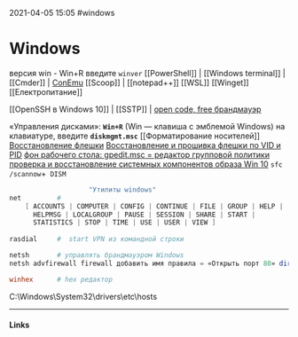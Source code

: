 2021-04-05 15:05
#windows
# Windows
версия win - Win+R введите `winver`
[[PowerShell]] | [[Windows terminal]] | [[Cmder]] | [ConEmu](https://conemu.ru/)
[[Scoop]] | [[notepad++]]
[[WSL]]
[[Winget]] 
[[Електропитание]]

[[OpenSSH в Windows 10]] | [[SSTP]] |
[open code, free брандмауэр](https://itigic.com/ru/best-open-source-firewall-to-protect-and-control-network-traffic/)

«Управления дисками»:  **`Win+R`** (Win — клавиша с эмблемой Windows) на клавиатуре, введите **`diskmgmt.msc`**
[[Форматирование носителей]]
[Восстановление флешки](https://flashboot.ru/)
[Восстановление и прошивка флешки по VID и PID](https://repairflash.ru/vosstanovlenie-fleshki-po-vid-i-pid.html)
[фон рабочего стола: gpedit.msc = редактор групповой политики](https://ucompa.ru/windows-10/ne-udaetsja-izmenit-fon-rabochego-stola-v-windows-10-vot-kak-jeto-ispravit)
[проверка и восстановление системных компонентов образа Win 10](https://winitpro.ru/index.php/2019/07/08/dism-cleanup-image-restorehealth/) `sfc /scannow`+` DISM`
```powershell
					"Утилиты windows"
net 		# 
    [ ACCOUNTS | COMPUTER | CONFIG | CONTINUE | FILE | GROUP | HELP |
      HELPMSG | LOCALGROUP | PAUSE | SESSION | SHARE | START |
      STATISTICS | STOP | TIME | USE | USER | VIEW ]
	  
rasdial		#  start VPN из командной строки

netsh 		# управлять брандмауэром Windows
netsh advfirewall firewall добавить имя правила = «Открыть порт 80» dir = in action = allow protocol = TCP localport = 80

winhex		# hex редактор
```

C:\Windows\System32\drivers\etc\hosts 
_____________
#### Links
